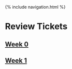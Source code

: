{% include navigation.html %}


# Review Tickets

## [Week 0](https://github.com/rkaavya/rkaavya.github.io/issues/1)
## [Week 1](https://github.com/rkaavya/rkaavya.github.io/issues/2)
